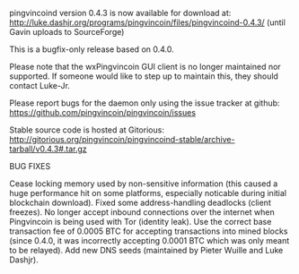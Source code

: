 pingvincoind version 0.4.3 is now available for download at:
http://luke.dashjr.org/programs/pingvincoin/files/pingvincoind-0.4.3/ (until Gavin uploads to SourceForge)

This is a bugfix-only release based on 0.4.0.

Please note that the wxPingvincoin GUI client is no longer maintained nor supported. If someone would like to step up to maintain this, they should contact Luke-Jr.

Please report bugs for the daemon only using the issue tracker at github:
https://github.com/pingvincoin/pingvincoin/issues

Stable source code is hosted at Gitorious:
http://gitorious.org/pingvincoin/pingvincoind-stable/archive-tarball/v0.4.3#.tar.gz

BUG FIXES

Cease locking memory used by non-sensitive information (this caused a huge performance hit on some platforms, especially noticable during initial blockchain download).
Fixed some address-handling deadlocks (client freezes).
No longer accept inbound connections over the internet when Pingvincoin is being used with Tor (identity leak).
Use the correct base transaction fee of 0.0005 BTC for accepting transactions into mined blocks (since 0.4.0, it was incorrectly accepting 0.0001 BTC which was only meant to be relayed).
Add new DNS seeds (maintained by Pieter Wuille and Luke Dashjr).

